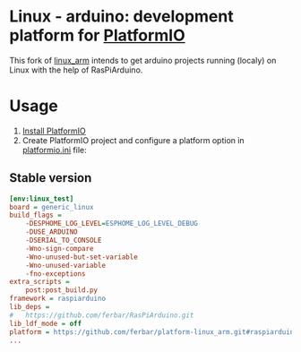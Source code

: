# Linux - arduino: development platform for [PlatformIO](http://platformio.org)

This fork of [linux_arm](http://platformio.org/platforms/linux_arm) intends to get arduino projects running (localy) on Linux with the help of RasPiArduino.

# Usage

1. [Install PlatformIO](http://platformio.org)
2. Create PlatformIO project and configure a platform option in [platformio.ini](http://docs.platformio.org/page/projectconf.html) file:

## Stable version

```ini
[env:linux_test]
board = generic_linux
build_flags =
    -DESPHOME_LOG_LEVEL=ESPHOME_LOG_LEVEL_DEBUG
    -DUSE_ARDUINO
    -DSERIAL_TO_CONSOLE
    -Wno-sign-compare
    -Wno-unused-but-set-variable
    -Wno-unused-variable
    -fno-exceptions
extra_scripts =
    post:post_build.py
framework = raspiarduino
lib_deps =
#   https://github.com/ferbar/RasPiArduino.git
lib_ldf_mode = off
platform = https://github.com/ferbar/platform-linux_arm.git#raspiarduino
...
```


